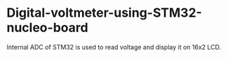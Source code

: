 # Digital-voltmeter-using-STM32-nucleo-board
 Internal ADC of STM32 is used to read voltage and display it on 16x2 LCD. 
